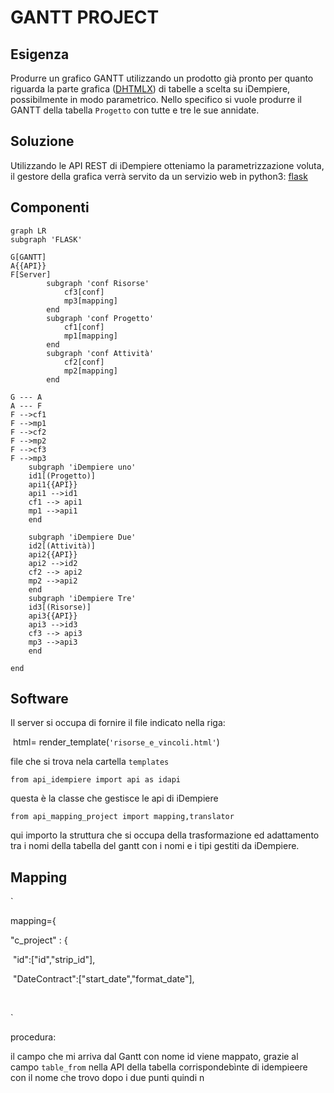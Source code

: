 # GANTT PROJECT

## Esigenza

Produrre un grafico GANTT utilizzando un prodotto già pronto per quanto riguarda la parte grafica ([DHTMLX](https://dhtmlx.com/docs/products/dhtmlxGantt/))  di tabelle a scelta su iDempiere, possibilmente in modo parametrico.
Nello specifico si vuole produrre il GANTT della tabella `Progetto` con tutte e tre le sue annidate.

## Soluzione

Utilizzando le API REST di iDempiere otteniamo la parametrizzazione voluta, il gestore della grafica verrà servito da un servizio web in python3:  [flask](https://flask.palletsprojects.com/en/1.1.x/) 

## Componenti
``` mermaid
graph LR
subgraph 'FLASK'

G[GANTT] 
A{{API}}
F[Server]
        subgraph 'conf Risorse'
            cf3[conf]
            mp3[mapping]
        end
        subgraph 'conf Progetto'
            cf1[conf]
            mp1[mapping]
        end
        subgraph 'conf Attività'
            cf2[conf]
            mp2[mapping]
        end

G --- A
A --- F
F -->cf1
F -->mp1
F -->cf2
F -->mp2
F -->cf3
F -->mp3
	subgraph 'iDempiere uno'
	id1[(Progetto)]
	api1{{API}}
    api1 -->id1
    cf1 --> api1
    mp1 -->api1
    end
 
 	subgraph 'iDempiere Due'
    id2[(Attività)]
	api2{{API}}
    api2 -->id2
    cf2 --> api2
    mp2 -->api2
    end
    subgraph 'iDempiere Tre'
    id3[(Risorse)]
	api3{{API}}
    api3 -->id3
    cf3 --> api3
    mp3 -->api3
    end

end    
```

## Software

Il server si occupa di fornire il file indicato nella riga:

​        html= render_template(`'risorse_e_vincoli.html'`)

file che si trova nela cartella  `templates`

`from api_idempiere import api as idapi`

questa è la classe che gestisce le api di iDempiere

`from api_mapping_project import mapping,translator`

qui importo la struttura che si occupa della trasformazione ed adattamento tra i nomi della tabella del gantt con i nomi e i tipi gestiti da iDempiere.





## Mapping

`

mapping={

"c_project" : {

​    "id":["id","strip_id"],

​    "DateContract":["start_date","format_date"],

​    

`

procedura:

il campo che mi arriva dal Gantt con nome id viene mappato, grazie al campo `table_from`  nella API della  tabella corrispondebìnte di idempieere con il nome che trovo dopo i due punti quindi n

